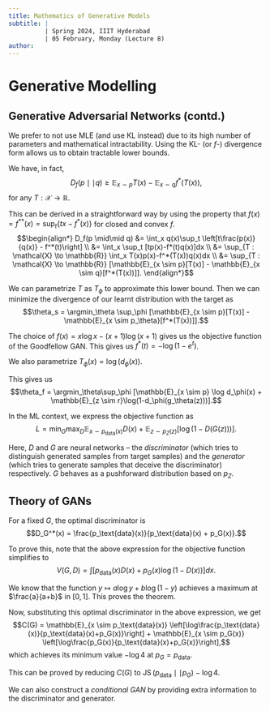 ```yaml
---
title: Mathematics of Generative Models
subtitle: |
          | Spring 2024, IIIT Hyderabad
          | 05 February, Monday (Lecture 8)
author:
---
```


# Generative Modelling
## Generative Adversarial Networks (contd.)
We prefer to not use MLE (and use KL instead) due to its high number of parameters and mathematical intractability. Using the KL- (or $f$-) divergence form allows us to obtain tractable lower bounds.

We have, in fact,
$$D_f(p \mid\mid q) \geq \mathbb{E}_{x \sim p}T(x) - \mathbb{E}_{x \sim q}f^*(T(x)),$$
for any $T : \mathcal{X} \to \mathbb{R}$.

This can be derived in a straightforward way by using the property that $f(x) = f^{**}(x) = \sup_t \{tx - f^*(x)\}$ for closed and convex $f$.
$$\begin{align*}
D_f(p \mid\mid q) &= \int_x q(x)\sup_t \left[t\frac{p(x)}{q(x)} - f^*(t)\right] \\
&= \int_x \sup_t [tp(x)-f*(t)q(x)]dx \\
&= \sup_{T : \mathcal{X} \to \mathbb{R}} \int_x T(x)p(x)-f^*(T(x))q(x)dx \\
&= \sup_{T : \mathcal{X} \to \mathbb{R}} [\mathbb{E}_{x \sim p}[T(x)] - \mathbb{E}_{x \sim q}[f^*(T(x))]].
\end{align*}$$

We can parametrize $T$ as $T_\phi$ to approximate this lower bound. Then we can minimize the divergence of our learnt distribution with the target as
$$\theta_s = \argmin_\theta \sup_\phi [\mathbb{E}_{x \sim p}[T(x)] - \mathbb{E}_{x \sim p_\theta}[f^*(T(x))]].$$

The choice of $f(x) = x\log x - (x+1)\log(x+1)$ gives us the objective function of the Goodfellow GAN. This gives us $f^*(t) = -\log(1-e^t)$.

We also parametrize $T_\phi(x) = \log(d_\phi(x))$.

This gives us
$$\theta_f = \argmin_\theta\sup_\phi [\mathbb{E}_{x \sim p} \log d_\phi(x) + \mathbb{E}_{z \sim r}\log(1-d_\phi(g_\theta(z)))].$$

In the ML context, we express the objective function as
$$L = \min_G \max_D \mathbb{E}_{x \sim p_\text{data}(x)} D(x) + \mathbb{E}_{z \sim p_Z(z)}[\log(1-D(G(z)))].$$

Here, $D$ and $G$ are neural networks – the *discriminator* (which tries to distinguish generated samples from target samples) and the *generator* (which tries to generate samples that deceive the discriminator) respectively. $G$ behaves as a pushforward distribution based on $p_Z$.

## Theory of GANs
For a fixed $G$, the optimal discriminator is
$$D_G^*(x) = \frac{p_\text{data}(x)}{p_\text{data}(x) + p_G(x)}.$$

To prove this, note that the above expression for the objective function simplifies to
$$V(G, D) = \int \left[p_\text{data}(x)D(x) + p_G(x)\log(1-D(x))\right]dx.$$

We know that the function $y \mapsto a\log y + b\log(1-y)$ achieves a maximum at $\frac{a}{a+b}$ in $[0, 1]$. This proves the theorem.

Now, substituting this optimal discriminator in the above expression, we get
$$C(G) = \mathbb{E}_{x \sim p_\text{data}(x)} \left[\log\frac{p_\text{data}(x)}{p_\text{data}(x)+p_G(x)}\right] + \mathbb{E}_{x \sim p_G(x)} \left[\log\frac{p_G(x)}{p_\text{data}(x)+p_G(x)}\right],$$
which achieves its minimum value $-\log4$ at $p_G = p_\text{data}$.

This can be proved by reducing $C(G)$ to $\operatorname{JS}(p_\text{data} \mid\mid p_G) - \log4$.

We can also construct a *conditional GAN* by providing extra information to the discriminator and generator.